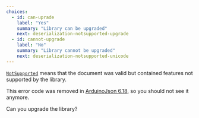 ```yaml
---
choices:
  - id: can-uprade
    label: "Yes"
    summary: "Library can be upgraded"
    next: deserialization-notsupported-upgrade
  - id: cannot-upgrade
    label: "No"
    summary: "Library cannot be upgraded"
    next: deserialization-notsupported-unicode
---
```


[`NotSupported`](/v6/api/misc/deserializationerror/#notsupported) means that the document was valid but contained features not supported by the library.

This error code was removed in [ArduinoJson 6.18](/news/2021/05/04/version-6-18-0/), so you should not see it anymore.

Can you upgrade the library?